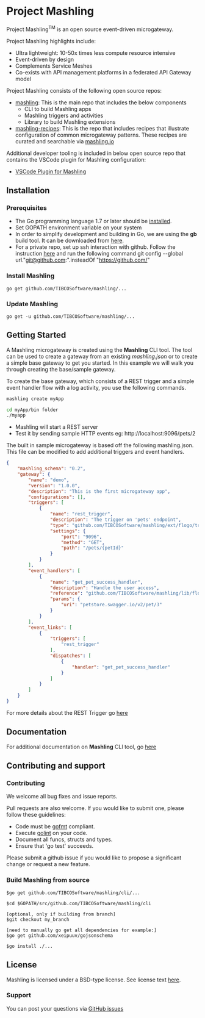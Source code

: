 # Project Mashling

Project Mashling<sup>TM</sup> is an open source event-driven microgateway.

Project Mashling highlights include:
* Ultra lightweight: 10-50x times less compute resource intensive
* Event-driven by design
* Complements Service Meshes
* Co-exists with API management platforms in a federated API Gateway model

Project Mashling consists of the following open source repos:
* [mashling](http://github.com/TIBCOSoftware/mashling): This is the main repo that includes the below components
	- CLI to build Mashling apps
	- Mashling triggers and activities
	- Library to build Mashling extensions
* [mashling-recipes](http://github.com/TIBCOSoftware/mashling-recipes): This is the repo that includes recipes that illustrate configuration of common microgateway patterns. These recipes are curated and searchable via [mashling.io](http://mashling.io)

Additional developer tooling is included in below open source repo that contains the VSCode plugin for Mashling configuration:
* [VSCode Plugin for Mashling](https://github.com/TIBCOSoftware/vscode-extension-mashling)

## Installation

### Prerequisites
* The Go programming language 1.7 or later should be [installed](https://golang.org/doc/install).
* Set GOPATH environment variable on your system
* In order to simplify development and building in Go, we are using the **gb** build tool.  It can be downloaded from [here](https://getgb.io).
* For a private repo, set up ssh interaction with github. Follow the instruction [here](https://help.github.com/articles/adding-a-new-ssh-key-to-your-github-account) and run the following command
    git config --global url."git@github.com:".insteadOf "https://github.com/"

### Install Mashling
    go get github.com/TIBCOSoftware/mashling/...

### Update Mashling
    go get -u github.com/TIBCOSoftware/mashling/...

## Getting Started
A Mashling microgateway is created using the **Mashling** CLI tool.  The tool can be used to create a gateway from an existing *mashling.json* or to create a simple base gateway to get you started.  In this example we will walk you through creating the base/sample gateway.

To create the base gateway, which consists of a REST trigger and a simple event handler flow with a log activity, you use the following commands.


```bash
mashling create myApp

```

```bash
cd myApp/bin folder
./myapp
```

- Mashling will start a REST server
- Test it by sending sample HTTP events eg: http://localhost:9096/pets/2

The built in sample microgateway is based off the following mashling.json.  This file can be modified to add additional triggers and event handlers.

```json
{
	"mashling_schema": "0.2",
	"gateway": {
		"name": "demo",
		"version": "1.0.0",
		"description": "This is the first microgateway app",
		"configurations": [],
		"triggers": [
			{
				"name": "rest_trigger",
				"description": "The trigger on 'pets' endpoint",
				"type": "github.com/TIBCOSoftware/mashling/ext/flogo/trigger/gorillamuxtrigger",
				"settings": {
					"port": "9096",
					"method": "GET",
					"path": "/pets/{petId}"
				}
			}
		],
		"event_handlers": [
			{
				"name": "get_pet_success_handler",
				"description": "Handle the user access",
				"reference": "github.com/TIBCOSoftware/mashling/lib/flow/flogo.json",
				"params": {
					"uri": "petstore.swagger.io/v2/pet/3"
				}
			}
		],
		"event_links": [
			{
				"triggers": [
					"rest_trigger"
				],
				"dispatches": [
					{
						"handler": "get_pet_success_handler"
					}
				]
			}
		]
	}
}
```


For more details about the REST Trigger go [here](https://github.com/TIBCOSoftware/mashling/tree/master/ext/flogo/trigger/gorillamuxtrigger)

## Documentation
For additional documentation on **Mashling** CLI tool, go [here](https://github.com/TIBCOSoftware/mashling/blob/master/cli/README.md)



## Contributing and support

### Contributing

We welcome all bug fixes and issue reports.

Pull requests are also welcome. If you would like to submit one, please follow these guidelines:

* Code must be [gofmt](https://golang.org/cmd/gofmt/) compliant.
* Execute [golint](https://github.com/golang/lint) on your code.
* Document all funcs, structs and types.
* Ensure that 'go test' succeeds.


Please submit a github issue if you would like to propose a significant change or request a new feature.

### Build Mashling from source
```
$go get github.com/TIBCOSoftware/mashling/cli/...

$cd $GOPATH/src/github.com/TIBCOSoftware/mashling/cli

[optional, only if building from branch]
$git checkout my_branch

[need to manually go get all dependencies for example:]
$go get github.com/xeipuuv/gojsonschema

$go install ./...
```

## License
Mashling is licensed under a BSD-type license. See license text [here](https://github.com/TIBCOSoftware/mashling/blob/master/TIBCO%20LICENSE.txt).


### Support
You can post your questions via [GitHub issues](https://github.com/TIBCOSoftware/mashling/issues)
